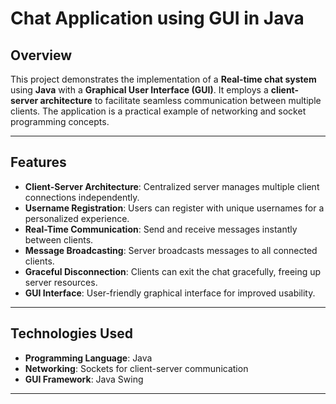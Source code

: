 # Chat Application using GUI in Java

## Overview
This project demonstrates the implementation of a **Real-time chat system** using **Java** with a **Graphical User Interface (GUI)**. It employs a **client-server architecture** to facilitate seamless communication between multiple clients. The application is a practical example of networking and socket programming concepts.

---

## Features
- **Client-Server Architecture**: Centralized server manages multiple client connections independently.
- **Username Registration**: Users can register with unique usernames for a personalized experience.
- **Real-Time Communication**: Send and receive messages instantly between clients.
- **Message Broadcasting**: Server broadcasts messages to all connected clients.
- **Graceful Disconnection**: Clients can exit the chat gracefully, freeing up server resources.
- **GUI Interface**: User-friendly graphical interface for improved usability.

---

## Technologies Used
- **Programming Language**: Java  
- **Networking**: Sockets for client-server communication  
- **GUI Framework**: Java Swing

---
